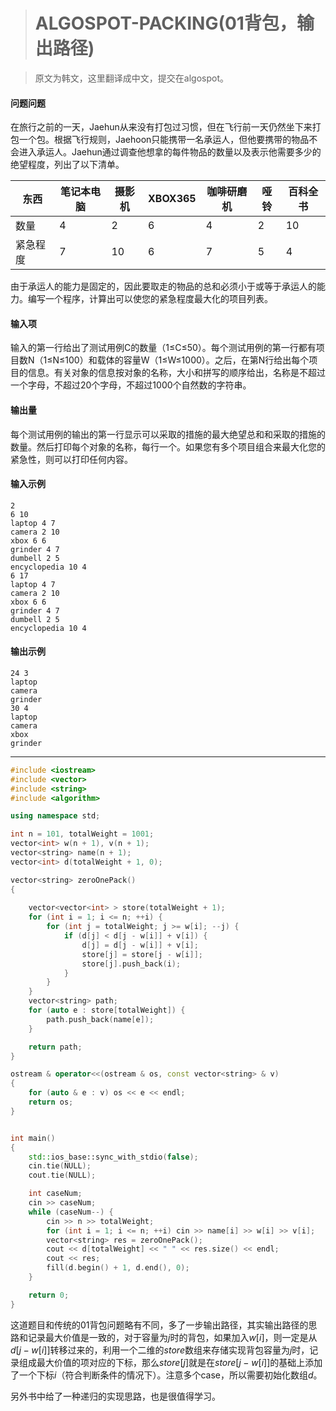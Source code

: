 > # ALGOSPOT-PACKING(01背包，输出路径)

> 原文为韩文，这里翻译成中文，提交在algospot。

#### 问题问题

在旅行之前的一天，Jaehun从来没有打包过习惯，但在飞行前一天仍然坐下来打包一个包。根据飞行规则，Jaehoon只能携带一名承运人，但他要携带的物品不会进入承运人。Jaehun通过调查他想拿的每件物品的数量以及表示他需要多少的绝望程度，列出了以下清单。

| 东西     | 笔记本电脑 | 摄影机 | XBOX365 | 咖啡研磨机 | 哑铃 | 百科全书 |
| -------- | ---------- | ------ | ------- | ---------- | ---- | -------- |
| 数量     | 4          | 2      | 6       | 4          | 2    | 10       |
| 紧急程度 | 7          | 10     | 6       | 7          | 5    | 4        |

由于承运人的能力是固定的，因此要取走的物品的总和必须小于或等于承运人的能力。编写一个程序，计算出可以使您的紧急程度最大化的项目列表。

#### 输入项

输入的第一行给出了测试用例C的数量（1≤C≤50）。每个测试用例的第一行都有项目数N（1≤N≤100）和载体的容量W（1≤W≤1000）。之后，在第N行给出每个项目的信息。有关对象的信息按对象的名称，大小和拼写的顺序给出，名称是不超过一个字母，不超过20个字母，不超过1000个自然数的字符串。

#### 输出量

每个测试用例的输出的第一行显示可以采取的措施的最大绝望总和和采取的措施的数量。然后打印每个对象的名称，每行一个。如果您有多个项目组合来最大化您的紧急性，则可以打印任何内容。

#### 输入示例

```
2
6 10
laptop 4 7
camera 2 10
xbox 6 6
grinder 4 7
dumbell 2 5
encyclopedia 10 4
6 17
laptop 4 7
camera 2 10
xbox 6 6
grinder 4 7
dumbell 2 5
encyclopedia 10 4
```

#### 输出示例

```
24 3
laptop
camera
grinder
30 4
laptop
camera
xbox
grinder
```

-----

```c++
#include <iostream>
#include <vector>
#include <string>
#include <algorithm>

using namespace std;

int n = 101, totalWeight = 1001;
vector<int> w(n + 1), v(n + 1);
vector<string> name(n + 1);
vector<int> d(totalWeight + 1, 0);

vector<string> zeroOnePack()
{
	
	vector<vector<int> > store(totalWeight + 1);
	for (int i = 1; i <= n; ++i) {
		for (int j = totalWeight; j >= w[i]; --j) {
			if (d[j] < d[j - w[i]] + v[i]) {
				d[j] = d[j - w[i]] + v[i];
				store[j] = store[j - w[i]];
				store[j].push_back(i);
			}
		}
	}
	vector<string> path;
	for (auto e : store[totalWeight]) {
		path.push_back(name[e]);
	}

	return path;
}

ostream & operator<<(ostream & os, const vector<string> & v)
{
	for (auto & e : v) os << e << endl;
	return os; 
}


int main()
{
	std::ios_base::sync_with_stdio(false);
	cin.tie(NULL);
	cout.tie(NULL);

	int caseNum;
	cin >> caseNum;
	while (caseNum--) {
		cin >> n >> totalWeight;
		for (int i = 1; i <= n; ++i) cin >> name[i] >> w[i] >> v[i];
		vector<string> res = zeroOnePack();
		cout << d[totalWeight] << " " << res.size() << endl;
		cout << res;
		fill(d.begin() + 1, d.end(), 0);
	}

	return 0;
}
```

这道题目和传统的01背包问题略有不同，多了一步输出路径，其实输出路径的思路和记录最大价值是一致的，对于容量为$j$时的背包，如果加入$w[i]$，则一定是从$d[j-w[i]]$转移过来的，利用一个二维的$store$数组来存储实现背包容量为$j$时，记录组成最大价值的项对应的下标，那么$store[j]$就是在$store[j - w[i]]$的基础上添加了一个下标$i$（符合判断条件的情况下）。注意多个case，所以需要初始化数组$d$。

另外书中给了一种递归的实现思路，也是很值得学习。